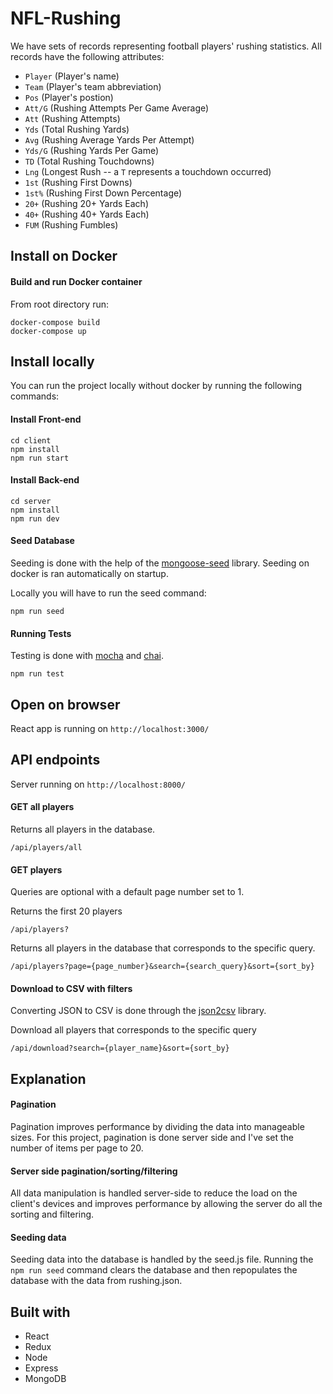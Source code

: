 # NFL-Rushing

We have sets of records representing football players' rushing statistics. All records have the following attributes:

*  `Player` (Player's name)
*  `Team` (Player's team abbreviation)
*  `Pos` (Player's postion)
*  `Att/G` (Rushing Attempts Per Game Average)
*  `Att` (Rushing Attempts)
*  `Yds` (Total Rushing Yards)
*  `Avg` (Rushing Average Yards Per Attempt)
*  `Yds/G` (Rushing Yards Per Game)
*  `TD` (Total Rushing Touchdowns)
*  `Lng` (Longest Rush -- a `T` represents a touchdown occurred)
*  `1st` (Rushing First Downs)
*  `1st%` (Rushing First Down Percentage)
*  `20+` (Rushing 20+ Yards Each)
*  `40+` (Rushing 40+ Yards Each)
*  `FUM` (Rushing Fumbles)

## Install on Docker

#### Build and run Docker container

From root directory run:

```
docker-compose build
docker-compose up
```

## Install locally

You can run the project locally without docker by running the following commands:

#### Install Front-end

```
cd client
npm install
npm run start
```

#### Install Back-end

```
cd server
npm install
npm run dev
```

#### Seed Database

Seeding is done with the help of the [mongoose-seed](https://github.com/seanemmer/mongoose-seed) library. Seeding on docker is ran automatically on startup.

Locally you will have to run the seed command:

```
npm run seed
```  

#### Running Tests

Testing is done with [mocha](https://github.com/mochajs/mocha) and [chai](https://github.com/chaijs/chai).

```
npm run test
```
## Open on browser

React app is running on ```http://localhost:3000/```

## API endpoints

Server running on ```http://localhost:8000/```

#### GET all players

Returns all players in the database.

```/api/players/all```

#### GET players

Queries are optional with a default page number set to 1.

Returns the first 20 players

```/api/players?```

Returns all players in the database that corresponds to the specific query.

```/api/players?page={page_number}&search={search_query}&sort={sort_by}```

#### Download to CSV with filters

Converting JSON to CSV is done through the [json2csv](https://github.com/zemirco/json2csv) library.

Download all players that corresponds to the specific query

```/api/download?search={player_name}&sort={sort_by}```

## Explanation

#### Pagination

Pagination improves performance by dividing the data into manageable sizes. For this project, pagination is done server side and I've set the number of items per page to 20.

#### Server side pagination/sorting/filtering

All data manipulation is handled server-side to reduce the load on the client's devices and improves performance by allowing the server do all the sorting and filtering. 

#### Seeding data

Seeding data into the database is handled by the seed.js file. Running the `npm run seed` command clears the database and then repopulates the database with the data from rushing.json.

## Built with
* React
* Redux
* Node
* Express
* MongoDB